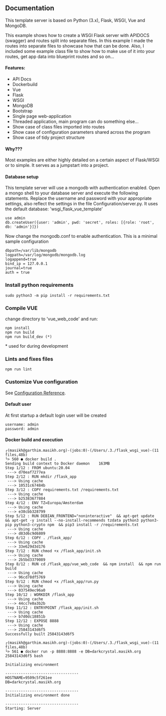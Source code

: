## Documentation
This template server is based on Python (3.x), Flask, WSGI, Vue and MongoDB.

This example shows how to create a WSGI Flask server with APIDOCS (swagger) and routes split into separate files. 
In this example I made the routes into separate files to showcase how that can be done. Also, I included some example
class file to show how to make use of it into your routes, get app data into blueprint routes and so on...

#### Features:

- API Docs
- Dockerbuild
- Vue
- Flask
- WSGI
- MongoDB
- Bootstrap
- Single page web-application
- Threaded application, main program can do something else...
- Show case of class files imported into routes
- Show case of configuration parameters shared across the program
- Show case of tidy project structure

#### Why???

Most examples are either highly detailed on a certain aspect of Flask/WSGI or to simple. It serves as a jumpstart into
a project. 

#### Database setup
This template server will use a  mongodb with authentication enabled. Open a mongo shell to your database server and execute the 
following statements. Replace the username and password with your appropriate settings, also reflect the settings in
the file Configuration/server.py. It uses the default database: 'wsgi_flask_vue_template'

```
use admin
db.createUser({user: 'admin', pwd: 'secret', roles: [{role: 'root', db: 'admin'}]})
```

Now change the mongodb.conf to enable authentication. This is a minimal sample configuration 

```
dbpath=/var/lib/mongodb
logpath=/var/log/mongodb/mongodb.log
logappend=true
bind_ip = 127.0.0.1
journal=true
auth = true
```

### Install python requirements
```
sudo python3 -m pip install -r requirements.txt
```


### Compile VUE
change directory to 'vue_web_code' and run:
```
npm install
npm run build
npm run build_dev (*)
```
\* used for during development


### Lints and fixes files
```
npm run lint
```

### Customize Vue configuration
See [Configuration Reference](https://cli.vuejs.org/config/).

#### Default user
At first startup a default login user will be created
```
username: admin
password: admin
```

#### Docker build and execution

```
┌(masikh@garthim.masikh.org)-(jobs:0)-(/Users/.3./flask_wsgi_vue)-(11 files,48b)
└> 560 ● docker build .
Sending build context to Docker daemon    163MB
Step 1/12 : FROM ubuntu:20.04
 ---> d70eaf7277ea
Step 2/12 : RUN mkdir /flask_app
 ---> Using cache
 ---> 10531c67484b
Step 3/12 : COPY requirements.txt /requirements.txt
 ---> Using cache
 ---> b25383677884
Step 4/12 : ENV TZ=Europa/Amsterdam
 ---> Using cache
 ---> e38cbb328799
Step 5/12 : RUN DEBIAN_FRONTEND="noninteractive"  && apt-get update  && apt-get -y install --no-install-recommends tzdata python3 python3-pip python3-crypto npm  && pip3 install -r /requirements.txt
 ---> Using cache
 ---> d83d6c9d6809
Step 6/12 : COPY . /flask_app/
 ---> Using cache
 ---> 33e629d3d176
Step 7/12 : RUN chmod +x /flask_app/init.sh
 ---> Using cache
 ---> 2b5bd3379089
Step 8/12 : RUN cd /flask_app/vue_web_code  && npm install  && npm run build
 ---> Using cache
 ---> 96cd78df5769
Step 9/12 : RUN chmod +x /flask_app/run.py
 ---> Using cache
 ---> 037549ec96a0
Step 10/12 : WORKDIR /flask_app
 ---> Using cache
 ---> 44cc7e0a3b2b
Step 11/12 : ENTRYPOINT /flask_app/init.sh
 ---> Using cache
 ---> b7d0dc18851b
Step 12/12 : EXPOSE 8888
 ---> Using cache
 ---> 25843143d6f5
Successfully built 25843143d6f5

┌(masikh@garthim.masikh.org)-(jobs:0)-(/Users/.3./flask_wsgi_vue)-(11 files,48b)
└> 561 ● docker run -p 8888:8888 -e DB=darkcrystal.masikh.org 25843143d6f5 bash

Initializing environment

---------------------------------
HOSTNAME=9509c5f261ee
DB=darkcrystal.masikh.org

---------------------------------
Initializing environment done

---------------------------------
Starting: Server
```